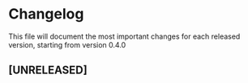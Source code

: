 # Changelog

This file will document the most important changes for each released version, starting from version 0.4.0

## [UNRELEASED]
